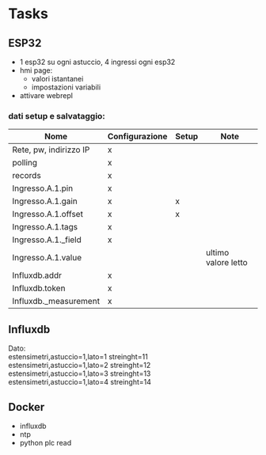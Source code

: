 # Tasks

## ESP32
- 1 esp32 su ogni astuccio, 4 ingressi ogni esp32
- hmi page:
  - valori istantanei
  - impostazioni variabili
- attivare webrepl

### dati setup e salvataggio:
|Nome|Configurazione|Setup|Note|
|----------|----------|---------|----------|
|Rete, pw, indirizzo IP|x|
|polling|x|
|records|x|
|Ingresso.A.1.pin|x|
|Ingresso.A.1.gain|x|x|
|Ingresso.A.1.offset|x|x|
|Ingresso.A.1.tags|x|
|Ingresso.A.1._field|x|
|Ingresso.A.1.value|||ultimo valore letto|
|Influxdb.addr|x|
|Influxdb.token|x|
|Influxdb._measurement|x|

## Influxdb
Dato:  
estensimetri,astuccio=1,lato=1 streinght=11  
estensimetri,astuccio=1,lato=2 streinght=12  
estensimetri,astuccio=1,lato=3 streinght=13  
estensimetri,astuccio=1,lato=4 streinght=14  

## Docker
- influxdb
- ntp
- python plc read
